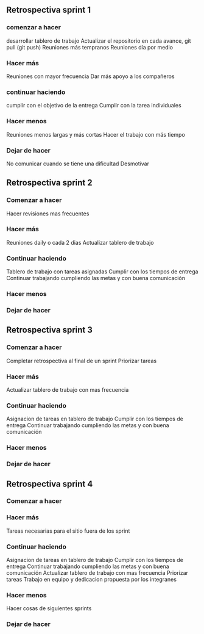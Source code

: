 ## Retrospectiva sprint 1
### comenzar a hacer 
desarrollar tablero de trabajo
Actualizar el repositorio en cada avance, git pull (git push)
Reuniones más tempranos
Reuniones día por medio
### Hacer más
Reuniones con mayor frecuencia
Dar más apoyo a los compañeros
### continuar haciendo
cumplir con el objetivo de la entrega 
Cumplir con la tarea individuales
### Hacer menos
Reuniones menos largas y más cortas
Hacer el trabajo con más tiempo
### Dejar de hacer 
No comunicar cuando se tiene una dificultad
Desmotivar


## Retrospectiva sprint 2 
### Comenzar a hacer 
Hacer revisiones mas frecuentes 

### Hacer más 
Reuniones daily o cada 2 dias
Actualizar tablero de trabajo 

### Continuar haciendo
Tablero de trabajo con tareas asignadas
Cumplir con los tiempos de entrega
Continuar trabajando cumpliendo las metas y con buena comunicación

### Hacer menos


### Dejar de hacer 



## Retrospectiva sprint 3
### Comenzar a hacer 
Completar retrospectiva al final de un sprint 
Priorizar tareas

### Hacer más 
Actualizar tablero de trabajo con mas frecuencia 

### Continuar haciendo
Asignacion de tareas en tablero de trabajo
Cumplir con los tiempos de entrega
Continuar trabajando cumpliendo las metas y con buena comunicación

### Hacer menos


### Dejar de hacer 



## Retrospectiva sprint 4
### Comenzar a hacer 


### Hacer más 
Tareas necesarias para el sitio fuera de los sprint


### Continuar haciendo
Asignacion de tareas en tablero de trabajo
Cumplir con los tiempos de entrega
Continuar trabajando cumpliendo las metas y con buena comunicación
Actualizar tablero de trabajo con mas frecuencia 
Priorizar tareas 
Trabajo en equipo y dedicacion propuesta por los integranes


### Hacer menos
Hacer cosas de siguientes sprints 


### Dejar de hacer




